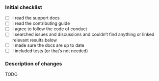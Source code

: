 <!--
  Please check the needed checkboxes ([ ] -> [x]).
  Leave the comments as they are: they do not show on GitHub.

  Please try to limit the scope,
  provide a general description of the changes,
  and remember it’s up to you to convince us to land it.

  We are excited about pull requests.
  Thank you!
-->

### Initial checklist

* [ ] I read the support docs <!-- https://github.com/remarkjs/.github/blob/main/support.md -->
* [ ] I read the contributing guide <!-- https://github.com/remarkjs/.github/blob/main/contributing.md -->
* [ ] I agree to follow the code of conduct <!-- https://github.com/remarkjs/.github/blob/main/code-of-conduct.md -->
* [ ] I searched issues and discussions and couldn’t find anything or linked relevant results below <!-- https://github.com/search?q=user%3Aremarkjs&type=issues and https://github.com/orgs/remarkjs/discussions -->
* [ ] I made sure the docs are up to date
* [ ] I included tests (or that’s not needed)

### Description of changes

TODO

<!--do not edit: pr-->
